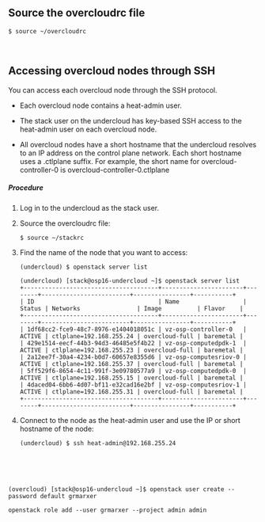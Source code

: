 
## Source the overcloudrc file  

```
$ source ~/overcloudrc
```

<br/> 

## Accessing overcloud nodes through SSH

You can access each overcloud node through the SSH protocol.  

- Each overcloud node contains a heat-admin user.  

- The stack user on the undercloud has key-based SSH access to the heat-admin user on each overcloud node.  

- All overcloud nodes have a short hostname that the undercloud resolves to an IP address on the control plane network. Each short hostname uses a .ctlplane suffix. For example, the short name for overcloud-controller-0 is overcloud-controller-0.ctlplane  


##### Procedure

1. Log in to the undercloud as the stack user.  

2. Source the overcloudrc file:  
    ```
    $ source ~/stackrc
    ```

3. Find the name of the node that you want to access:  
    ```
    (undercloud) $ openstack server list
    ```  

    ```
    (undercloud) [stack@osp16-undercloud ~]$ openstack server list
    +--------------------------------------+-----------------------+--------+-------------------------+----------------+-----------+
    | ID                                   | Name                  | Status | Networks                | Image          | Flavor    |
    +--------------------------------------+-----------------------+--------+-------------------------+----------------+-----------+
    | 1df68cc2-fce9-48c7-8976-e1404018051c | vz-osp-controller-0   | ACTIVE | ctlplane=192.168.255.24 | overcloud-full | baremetal |
    | 429e1514-eecf-44b3-94d3-46485e5f4b22 | vz-osp-computedpdk-1  | ACTIVE | ctlplane=192.168.255.23 | overcloud-full | baremetal |
    | 2a12ee7f-30a4-4234-b0d7-60657e8355d6 | vz-osp-computesriov-0 | ACTIVE | ctlplane=192.168.255.37 | overcloud-full | baremetal |
    | 5ff529f6-8654-4c11-991f-3e09780577a9 | vz-osp-computedpdk-0  | ACTIVE | ctlplane=192.168.255.15 | overcloud-full | baremetal |
    | 4daced04-6bb6-4d07-bf11-e32cad16e2bf | vz-osp-computesriov-1 | ACTIVE | ctlplane=192.168.255.31 | overcloud-full | baremetal |
    +--------------------------------------+-----------------------+--------+-------------------------+----------------+-----------+
    ```  

4. Connect to the node as the heat-admin user and use the IP or short hostname of the node:  
    ```
    (undercloud) $ ssh heat-admin@192.168.255.24
    ```  


<br/> 

<br/> 

<br/> 

```
(overcloud) [stack@osp16-undercloud ~]$ openstack user create --password default grmarxer
```  

```
openstack role add --user grmarxer --project admin admin
```

